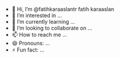 - 👋 Hi, I’m @fatihkaraaslantr fatih karaaslan 
- 👀 I’m interested in ...
- 🌱 I’m currently learning ...
- 💞️ I’m looking to collaborate on ...
- 📫 How to reach me ...
- 😄 Pronouns: ...
- ⚡ Fun fact: ...

<!---
fatihkaraaslantr/fatihkaraaslantr is a ✨ special ✨ repository because its `README.md` (this file) appears on your GitHub profile.
You can click the Preview link to take a look at your changes.
--->
